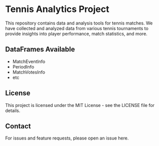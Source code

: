 # Tennis Analytics Project

This repository contains data and analysis tools for tennis matches. We have collected and analyzed data from various tennis tournaments to provide insights into player performance, match statistics, and more.
## DataFrames Available

- MatchEventInfo
- PeriodInfo
- MatchVotesInfo
- etc

## License

This project is licensed under the MIT License - see the LICENSE file for details.

## Contact

For issues and feature requests, please open an issue here.
